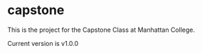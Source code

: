 # capstone
This is the project for the Capstone Class at Manhattan College.

Current version is v1.0.0
